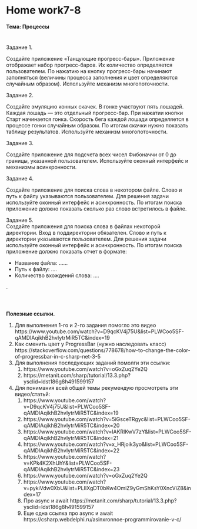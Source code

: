 # <b>Home work7-8

Тема: Процессы</b><br>
#

Задание 1.<br>

Создайте приложение «Танцующие прогресс-бары». Приложение отображает набор прогресс-баров. Их количество определяется пользователем. По нажатию на кнопку прогресс-бары начинают заполняться (величины процесса заполнения и цвет определяются случайным образом). Используйте механизм многопоточности.

Задание 2.<br>

Создайте эмуляцию конных скачек. В гонке участвуют пять лошадей. Каждая лошадь — это отдельный прогресс-бар. При нажатии кнопки Старт начинается гонка. Скорость бега каждой лошади определяется в процессе гонки случайным образом. По итогам скачки нужно показать таблицу результатов. Используйте механизм многопоточности.

Задание 3.<br>

Создайте приложение для подсчета всех чисел Фибоначчи от 0 до границы, указанной пользователем. Используйте оконный интерфейс и механизмы асинхронности.

Задание 4.<br>

Создайте приложение для поиска слова в некотором файле. Слово и путь к файлу указываются пользователем. Для решения задачи используйте оконный интерфейс и асинхронность. По итогам поиска приложение должно показать сколько раз слово встретилось в файле.

Задание 5.<br>
Создайте приложения для поиска слова в файлах некоторой директории. Вход в поддиректории обязателен. Слово и путь к директории указываются пользователем. Для решения задачи используйте оконный интерфейс и асинхронность. По итогам поиска приложение должно показать отчет в формате:<br>
<ul>
<li>Название файла: ......</li>
<li>Путь к файлу: ....</li>
<li>Количество вхождений слова: ....</li>
</ul>
.<br><br>

# 


<b>Полезные ссылки.</b><br>
<ol>
<li>Для выполнения 1-го и 2-го задания помогло это видео https://www.youtube.com/watch?v=D9qcKV4j75U&list=PLWCoo5SF-qAMDIAqikhB2hvIytrMiR5TC&index=19</li>
<li>Как сменить цвет у ProgressBar (нужно наследовать класс) https://stackoverflow.com/questions/778678/how-to-change-the-color-of-progressbar-in-c-sharp-net-3-5</li>
<li>Для выполнения последующих заданий помолги эти ссылки:
<ol>
  <li>https://www.youtube.com/watch?v=oGxZuq2Ye2Q</li>
  <li>https://metanit.com/sharp/tutorial/13.3.php?ysclid=ldst186g8h491599157</li>
</ol>
</li>
<li>Для понимания всей общей темы рекумендую просмотреть эти видео/статьй:
<ol>
<li>https://www.youtube.com/watch?v=D9qcKV4j75U&list=PLWCoo5SF-qAMDIAqikhB2hvIytrMiR5TC&index=19</li>
<li>https://www.youtube.com/watch?v=5iGsceTRgyc&list=PLWCoo5SF-qAMDIAqikhB2hvIytrMiR5TC&index=20</li>
<li>https://www.youtube.com/watch?v=lAKRIKwV7zY&list=PLWCoo5SF-qAMDIAqikhB2hvIytrMiR5TC&index=21</li>
<li>https://www.youtube.com/watch?v=x_HRjoik3yo&list=PLWCoo5SF-qAMDIAqikhB2hvIytrMiR5TC&index=22</li>
<li>https://www.youtube.com/watch?v=KPk4K2XhUhY&list=PLWCoo5SF-qAMDIAqikhB2hvIytrMiR5TC&index=23</li>
<li>https://www.youtube.com/watch?v=oGxZuq2Ye2Q</li>
<li>https://www.youtube.com/watch?v=pykiVdw0XbU&list=PLIIXgDT0bKw4OmiZ9yGmShKsY0XncViZ8&index=17</li>
<li>Про async и await https://metanit.com/sharp/tutorial/13.3.php?ysclid=ldst186g8h491599157</li>
<li>Еще одна ссылка про async и await https://csharp.webdelphi.ru/asinxronnoe-programmirovanie-v-c/</li>
</ol>
</li>
</li>
</ol>
